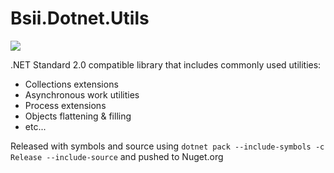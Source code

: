 # Bsii.Dotnet.Utils

![](https://github.com/brightsource-il/Bsii.Dotnet.Utils/workflows/.NET%205/badge.svg)

.NET Standard 2.0 compatible library that includes commonly used utilities:
+ Collections extensions
+ Asynchronous work utilities
+ Process extensions
+ Objects flattening & filling
+ etc...

Released with symbols and source using `dotnet pack --include-symbols -c Release --include-source` and pushed to Nuget.org
